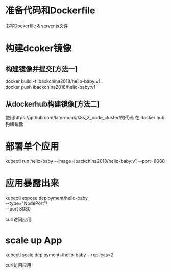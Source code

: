 
# 准备代码和Dockerfile

书写Dockerfile & server.js文件    

#  构建dcoker镜像   

##  构建镜像并提交[方法一]
docker build -t ibackchina2018/hello-baby:v1   .    
docker push  ibackchina2018/hello-baby:v1        

##  从dockerhub构建镜像[方法二] 
使用https://github.com/latermonk/k8s_3_node_cluster/的代码
在 docker hub 构建镜像

#  部署单个应用     

kubectl run hello-baby --image=ibackchina2018/hello-baby:v1 --port=8080    


#   应用暴露出来
kubectl expose deployment/hello-baby \
 --type="NodePort"\      
 --port 8080
 
curl访问应用

 
#   scale up App   

kubectl scale deployments/hello-baby  --replicas=2    

curl访问应用  


